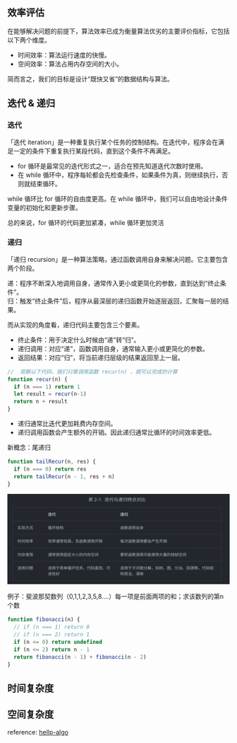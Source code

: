 ## 效率评估
在能够解决问题的前提下，算法效率已成为衡量算法优劣的主要评价指标，它包括以下两个维度。

- 时间效率：算法运行速度的快慢。
- 空间效率：算法占用内存空间的大小。

简而言之，我们的目标是设计“既快又省”的数据结构与算法。


## 迭代 & 递归

### 迭代
「迭代 iteration」是一种重复执行某个任务的控制结构。在迭代中，程序会在满足一定的条件下重复执行某段代码，直到这个条件不再满足。

- for 循环是最常见的迭代形式之一，适合在预先知道迭代次数时使用。
- 在 while 循环中，程序每轮都会先检查条件，如果条件为真，则继续执行，否则就结束循环。

while 循环比 for 循环的自由度更高。在 while 循环中，我们可以自由地设计条件变量的初始化和更新步骤。

总的来说，for 循环的代码更加紧凑，while 循环更加灵活


### 递归

「递归 recursion」是一种算法策略，通过函数调用自身来解决问题。它主要包含两个阶段。

递：程序不断深入地调用自身，通常传入更小或更简化的参数，直到达到“终止条件”。<br>
归：触发“终止条件”后，程序从最深层的递归函数开始逐层返回，汇聚每一层的结果。

而从实现的角度看，递归代码主要包含三个要素。

- 终止条件：用于决定什么时候由“递”转“归”。
- 递归调用：对应“递”，函数调用自身，通常输入更小或更简化的参数。
- 返回结果：对应“归”，将当前递归层级的结果返回至上一层。

```js
//  观察以下代码，我们只需调用函数 recur(n) ，就可以完成的计算
function recur(n) {
  if (n === 1) return 1
  let result = recur(n-1)
  return n + result
}
```

- 递归通常比迭代更加耗费内存空间。
- 递归调用函数会产生额外的开销。因此递归通常比循环的时间效率更低。

新概念：尾递归
```js
function tailRecur(n, res) {
  if (n === 0) return res
  return tailRecur(n - 1, res + n)
}
```
![Alt text](../images/image-4.png)

例子：斐波那契数列（0,1,1,2,3,5,8....）每一项是前面两项的和；求该数列的第n个数
```js
function fibonacci(n) {
  // if (n === 1) return 0
  // if (n === 2) return 1
  if (n <= 0) return undefined
  if (n <= 2) return n - 1
  return fibonacci(n - 1) + fibonacci(n - 2)
}
```

## 时间复杂度

## 空间复杂度

reference: [hellp-algo](https://www.hello-algo.com/chapter_computational_complexity/performance_evaluation/)